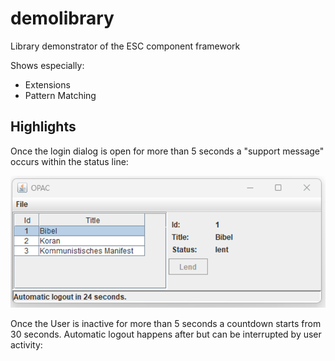 # demolibrary

Library demonstrator of the ESC component framework

Shows especially:
* Extensions
* Pattern Matching

## Highlights
Once the login dialog is open for more than 5 seconds a "support message" occurs within the status line:

![autologout](pics/autologout.png)


Once the User is inactive for more than 5 seconds a countdown starts from 30 seconds. Automatic logout happens after but can be interrupted by user activity:
